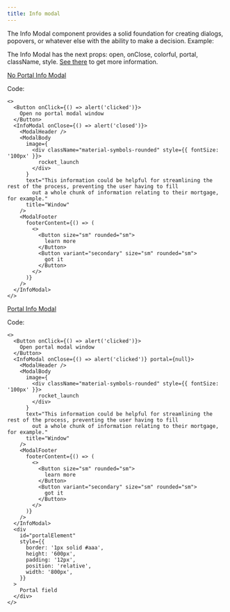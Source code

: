 ```yaml
---
title: Info modal
---
```


The Info Modal component provides a solid foundation for creating dialogs, popovers, or whatever else with the ability to make a decision. Example:

The Info Modal has the next props: open, onClose, colorful, portal, className, style. [See there](/?path=/docs/core-modals-infomodal--docs) to get more information.

[No Portal Info Modal](/?path=/story/core-modals-infomodal--no-portal-info-modal)

Code:

```tsx
<>
  <Button onClick={() => alert('clicked')}>
    Open no portal modal window
  </Button>
  <InfoModal onClose={() => alert('closed')}>
    <ModalHeader />
    <ModalBody
      image={
        <div className="material-symbols-rounded" style={{ fontSize: '100px' }}>
          rocket_launch
        </div>
      }
      text="This information could be helpful for streamlining the rest of the process, preventing the user having to fill
        out a whole chunk of information relating to their mortgage, for example."
      title="Window"
    />
    <ModalFooter 
      footerContent={() => (
        <>
          <Button size="sm" rounded="sm">
            learn more
          </Button>
          <Button variant="secondary" size="sm" rounded="sm">
            got it
          </Button>
        </>
      )}
    />
  </InfoModal>
</>
```

[Portal Info Modal](/?path=/story/core-modals-infomodal--portal-info-modal)

Code:

```tsx
<>
  <Button onClick={() => alert('clicked')}>
    Open portal modal window
  </Button>
  <InfoModal onClose={() => alert('clicked')} portal={null}>
    <ModalHeader />
    <ModalBody
      image={
        <div className="material-symbols-rounded" style={{ fontSize: '100px' }}>
          rocket_launch
        </div>
      }
      text="This information could be helpful for streamlining the rest of the process, preventing the user having to fill
        out a whole chunk of information relating to their mortgage, for example."
      title="Window"
    />
    <ModalFooter 
      footerContent={() => (
        <>
          <Button size="sm" rounded="sm">
            learn more
          </Button>
          <Button variant="secondary" size="sm" rounded="sm">
            got it
          </Button>
        </>
      )}
    />
  </InfoModal>
  <div
    id="portalElement"
    style={{
      border: '1px solid #aaa',
      height: '600px',
      padding: '12px',
      position: 'relative',
      width: '800px',
    }}
  >
    Portal field
  </div>
</>
```
